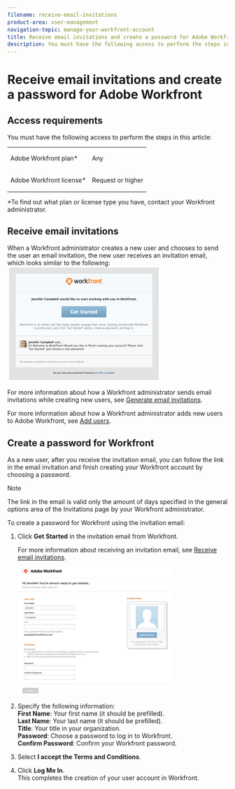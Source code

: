 ```yaml
---
filename: receive-email-invitations
product-area: user-management
navigation-topic: manage-your-workfront-account
title: Receive email invitations and create a password for Adobe Workfront
description: You must have the following access to perform the steps in this article:
---
```


# Receive email invitations and create a password for Adobe Workfront

## Access requirements

You must have the following access to perform the steps in this article:

<table cellspacing="0"> 
 <col> 
 </col> 
 <col> 
 </col> 
 <tbody> 
  <tr> 
   <td role="rowheader">Adobe Workfront plan*</td> 
   <td> <p>Any</p> </td> 
  </tr> 
  <tr> 
   <td role="rowheader">Adobe Workfront license*</td> 
   <td> <p>Request or higher</p> </td> 
  </tr> 
 </tbody> 
</table>

&#42;To find out what plan or license type you have, contact your Workfront administrator.

## Receive email invitations

When a Workfront administrator creates a new user and chooses to send the user an email invitation, the new user receives an invitation email, which&nbsp;looks similar to the following:  
![](assets/email-invitation-for-all-users-preview-350x262.png)

For more information about how a Workfront administrator sends email invitations&nbsp;while creating new users, see [Generate email invitations](../../../administration-and-setup/manage-workfront/emails/manage-email-invitations.md#generating-email-invitations).

For more information about how a Workfront administrator adds new users to Adobe Workfront, see [Add users](../../../administration-and-setup/add-users/create-and-manage-users/add-users.md).

## Create a password for Workfront

As a new user, after you&nbsp;receive the invitation email, you&nbsp;can follow the link in the email invitation and finish creating your Workfront account by choosing a password.&nbsp;

>[!NOTE]
>
>The link in the email is valid only the amount of days specified in the general options area of the Invitations page&nbsp;by your Workfront administrator.&nbsp;

To create a password for Workfront using the invitation email:

1. Click **Get Started** in the invitation email from Workfront.

   For more information about receiving an invitation email, see [Receive email invitations](#receiving-email-invitations).

   ![New user screen from email invitation](assets/new-user-screen-from-invitation-adobe-350x292.png)

1. Specify the following information:  
   **First Name**: Your first name (it should be prefilled).  
   **Last Name**: Your last name (it should be prefilled).  
   **Title**: Your title in your organization.  
   **Password**: Choose a password to log in to Workfront.  
   **Confirm Password**: Confirm your Workfront password.&nbsp;

1. Select **I accept the Terms and Conditions**.
1. Click **Log Me In**.  
   This completes the creation of your user account in Workfront.&nbsp;

